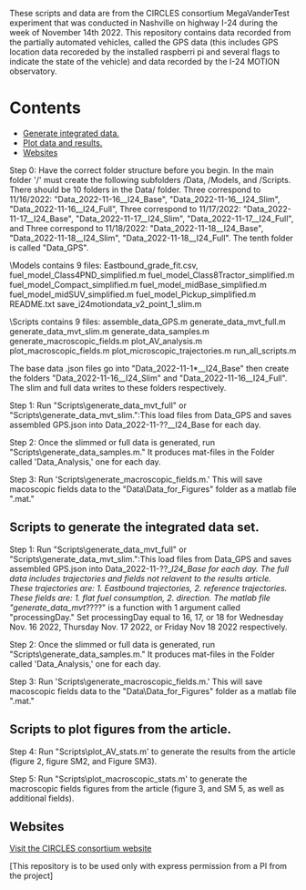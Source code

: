 These scripts and data are from the CIRCLES consortium MegaVanderTest experiment that was conducted in Nashville on highway I-24 during the week of November 14th 2022. 
This repository contains data recorded from the partially automated vehicles, called the GPS data (this includes GPS location data recoreded by the 
installed raspberri pi and several flags to indicate the state of the vehicle) and data recorded by the I-24 MOTION observatory.

# Contents
- [Generate integrated data.](#tag1)
- [Plot data and results.](#tag2)
- [Websites](#tag3)

Step 0: Have the correct folder structure before you begin. In the main folder '/' must create the following subfolders /Data, /Models, and /Scripts. 
There should be 10 folders in the Data/ folder.
Three correspond to 11/16/2022: "Data_2022-11-16__I24_Base", "Data_2022-11-16__I24_Slim", "Data_2022-11-16__I24_Full",
Three correspond to 11/17/2022: "Data_2022-11-17__I24_Base", "Data_2022-11-17__I24_Slim", "Data_2022-11-17__I24_Full", and
Three correspond to 11/18/2022: "Data_2022-11-18__I24_Base", "Data_2022-11-18__I24_Slim", "Data_2022-11-18__I24_Full".
The tenth folder is called "Data_GPS".

\Models contains 9 files:
Eastbound_grade_fit.csv,
fuel_model_Class4PND_simplified.m
fuel_model_Class8Tractor_simplified.m
fuel_model_Compact_simplified.m
fuel_model_midBase_simplified.m
fuel_model_midSUV_simplified.m
fuel_model_Pickup_simplified.m
README.txt
save_i24motiondata_v2_point_1_slim.m

\Scripts contains 9 files:
assemble_data_GPS.m
generate_data_mvt_full.m
generate_data_mvt_slim.m
generate_data_samples.m
generate_macroscopic_fields.m
plot_AV_analysis.m
plot_macroscopic_fields.m
plot_microscopic_trajectories.m
run_all_scripts.m

The base data .json files go into "Data_2022-11-1*__I24_Base" then create the folders "Data_2022-11-16__I24_Slim" and "Data_2022-11-16__I24_Full". The slim and full data writes to these folders respectively.

Step 1: Run "Scripts\generate_data_mvt_full" or "Scripts\generate_data_mvt_slim.":This load files from Data_GPS and saves assembled GPS.json into Data_2022-11-??__I24_Base for each day. 

Step 2: Once the slimmed or full data is generated, run "Scripts\generate_data_samples.m." It produces mat-files in the Folder called 'Data_Analysis,' one for each day.

Step 3: Run 'Scripts\generate_macroscopic_fields.m.' This will save macoscopic fields data to the "Data\Data_for_Figures" folder as a matlab file ".mat."

## Scripts to generate the integrated data set.
Step 1: Run "Scripts\generate_data_mvt_full" or "Scripts\generate_data_mvt_slim.":This load files from Data_GPS and saves assembled GPS.json into Data_2022-11-??__I24_Base for each day. The full data includes trajectories and fields not relavent to the results article. These trajectories are: 1. Eastbound trajectories, 2. reference trajectories. These fields are: 1. flat fuel consumption, 2. direction. The matlab file "generate_data_mvt_????" is a function with 1 argument called "processingDay." Set processingDay equal to 16, 17, or 18 for Wednesday Nov. 16 2022, Thursday Nov. 17 2022, or Friday Nov 18 2022 respectively.

Step 2: Once the slimmed or full data is generated, run "Scripts\generate_data_samples.m." It produces mat-files in the Folder called 'Data_Analysis,' one for each day.

Step 3: Run 'Scripts\generate_macroscopic_fields.m.' This will save macoscopic fields data to the "Data\Data_for_Figures" folder as a matlab file ".mat."


## Scripts to plot figures from the article.
Step 4: Run "Scripts\plot_AV_stats.m' to generate the results from the article (figure 2, figure SM2, and Figure SM3).

Step 5: Run "Scripts\plot_macroscopic_stats.m' to generate the macroscopic fields figures from the article (figure 3, and SM 5, as well as additional fields).

## Websites
[Visit the CIRCLES consortium website](https://circles-consortium.github.io/)

[This repository is to be used only with express permission from a PI from the project]
